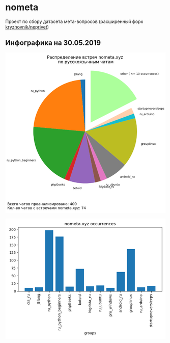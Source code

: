 # nometa
Проект по сбору датасета мета-вопросов
(расширенный форк [kryzhovnik/neprivet](https://github.com/kryzhovnik/neprivet))

## Инфографика на 30.05.2019

![](distrib.png?raw=true "Pie chart")


![](occur.png?raw=true "Bar chart")
